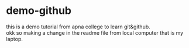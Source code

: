 # demo-github
this is a demo tutorial from apna college to learn git&amp;github.
<br> okk so making a change in the readme file from local computer that is my laptop.